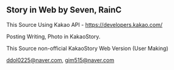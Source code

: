 Story in Web by Seven, RainC
-------------------

This Source Using Kakao API - https://developers.kakao.com/

Posting Writing, Photo in KakaoStory.

This Source non-official KakaoStory Web Version (User Making)

ddol0225@naver.com, gim515@naver.com